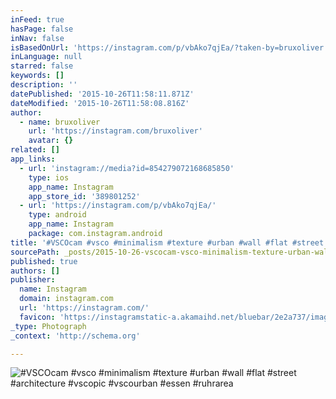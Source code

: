 ```yaml
---
inFeed: true
hasPage: false
inNav: false
isBasedOnUrl: 'https://instagram.com/p/vbAko7qjEa/?taken-by=bruxoliver'
inLanguage: null
starred: false
keywords: []
description: ''
datePublished: '2015-10-26T11:58:11.871Z'
dateModified: '2015-10-26T11:58:08.816Z'
author:
  - name: bruxoliver
    url: 'https://instagram.com/bruxoliver'
    avatar: {}
related: []
app_links:
  - url: 'instagram://media?id=854279072168685850'
    type: ios
    app_name: Instagram
    app_store_id: '389801252'
  - url: 'https://instagram.com/p/vbAko7qjEa/'
    type: android
    app_name: Instagram
    package: com.instagram.android
title: '#VSCOcam #vsco #minimalism #texture #urban #wall #flat #street #architecture #vscopic #vscourban #essen #ruhrarea'
sourcePath: _posts/2015-10-26-vscocam-vsco-minimalism-texture-urban-wall-flat-stre.md
published: true
authors: []
publisher:
  name: Instagram
  domain: instagram.com
  url: 'https://instagram.com/'
  favicon: 'https://instagramstatic-a.akamaihd.net/bluebar/2e2a737/images/ico/favicon.ico'
_type: Photograph
_context: 'http://schema.org'

---
```

![#VSCOcam #vsco #minimalism #texture #urban #wall #flat #street #architecture #vscopic #vscourban #essen #ruhrarea](https://scontent.cdninstagram.com/hphotos-xfp1/t51.2885-15/e15/10808713_1505304613057515_348963406_n.jpg)
